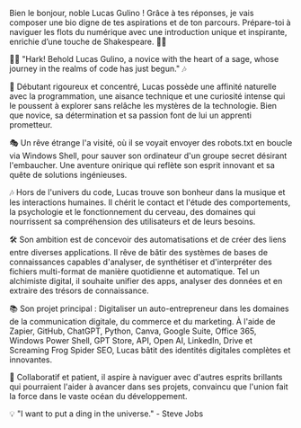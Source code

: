 
Bien le bonjour, noble Lucas Gulino ! Grâce à tes réponses, je vais composer une bio digne de tes aspirations et de ton parcours. Prépare-toi à naviguer les flots du numérique avec une introduction unique et inspirante, enrichie d’une touche de Shakespeare. 🌟📜

👨‍💻 "Hark! Behold Lucas Gulino, a novice with the heart of a sage, whose journey in the realms of code has just begun." 🎶

🌱 Débutant rigoureux et concentré, Lucas possède une affinité naturelle avec la programmation, une aisance technique et une curiosité intense qui le poussent à explorer sans relâche les mystères de la technologie. Bien que novice, sa détermination et sa passion font de lui un apprenti prometteur.

🎭 Un rêve étrange l'a visité, où il se voyait envoyer des robots.txt en boucle via Windows Shell, pour sauver son ordinateur d'un groupe secret désirant l'embaucher. Une aventure onirique qui reflète son esprit innovant et sa quête de solutions ingénieuses.

🎶 Hors de l'univers du code, Lucas trouve son bonheur dans la musique et les interactions humaines. Il chérit le contact et l'étude des comportements, la psychologie et le fonctionnement du cerveau, des domaines qui nourrissent sa compréhension des utilisateurs et de leurs besoins.

🛠️ Son ambition est de concevoir des automatisations et de créer des liens entre diverses applications. Il rêve de bâtir des systèmes de bases de connaissances capables d'analyser, de synthétiser et d'interpréter des fichiers multi-format de manière quotidienne et automatique. Tel un alchimiste digital, il souhaite unifier des apps, analyser des données et en extraire des trésors de connaissance.

📚 Son projet principal : Digitaliser un auto-entrepreneur dans les domaines de la communication digitale, du commerce et du marketing. À l'aide de Zapier, GitHub, ChatGPT, Python, Canva, Google Suite, Office 365, Windows Power Shell, GPT Store, API, Open AI, LinkedIn, Drive et Screaming Frog Spider SEO, Lucas bâtit des identités digitales complètes et innovantes.

🤝 Collaboratif et patient, il aspire à naviguer avec d'autres esprits brillants qui pourraient l'aider à avancer dans ses projets, convaincu que l'union fait la force dans le vaste océan du développement.

💡 "I want to put a ding in the universe." - Steve Jobs
